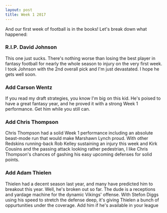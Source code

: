 ```yaml
---
layout: post
title: Week 1 2017 
---
```


And our first week of football is in the books! Let's break down what happened:

### R.I.P. David Johnson
This one just sucks. There's nothing worse than losing the best player in fantasy football for nearly the whole season to injury on the very first week. I took Johnson with the 2nd overall pick and I'm just devastated. I hope he gets well soon.

### Add Carson Wentz
If you read my draft strategies, you know I'm big on this kid. He's poised to have a great fantasy year, and he proved it with a strong Week 1 performance. Get him while you still can.

### Add Chris Thompson
Chris Thompson had a solid Week 1 performance including an absolute beast-mode run that would make Marshawn Lynch proud. With other Redskins running-back Rob Kelley sustaining an injury this week and Kirk Cousins and the passing attack looking rather pedestrian, I like Chris Thompson's chances of gashing his easy upcoming defenses for solid points.

### Add Adam Thielen
Thielen had a decent season last year, and many have predicted him to breakout this year. Well, he's broken out so far. The dude is a receptions and yardage machine for the dynamic Vikings' offense. With Stefon Diggs using his speed to stretch the defense deep, it's giving Thielen a bunch of oppurtunities under the coverage. Add him if he's available in your league
